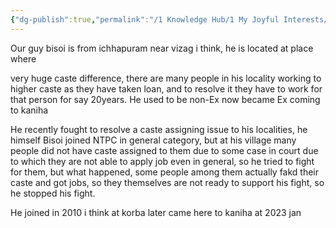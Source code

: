 ```yaml
---
{"dg-publish":true,"permalink":"/1 Knowledge Hub/1 My Joyful Interests/People/Others/Bisoi/","noteIcon":""}
---
```


Our guy bisoi is from ichhapuram near vizag i think, he is located at place where

very huge caste difference, there are many people in his locality working to higher caste as they have taken loan, and to resolve it they have to work for that person for say 20years.
He used to be non-Ex now became Ex coming to kaniha

He recently fought to resolve a caste assigning issue to his localities, he himself Bisoi joined NTPC in general category, but at his village many people did not have caste assigned to them due to some case in court due to which they are not able to apply job even in general, so he tried to fight for them, but what happened, some people among them actually fakd their caste and got jobs, so they themselves are not ready to support his fight, so he stopped his fight.

He joined in 2010 i think at korba later came here to kaniha at 2023 jan